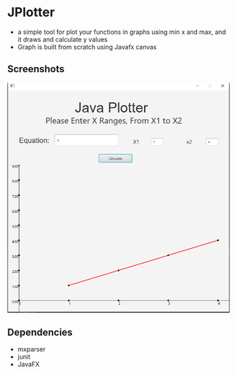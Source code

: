 # JPlotter
- a simple tool for plot your functions in graphs using min x and max, and it draws and calculate y values
- Graph is built from scratch using Javafx canvas
## Screenshots
![Screenshot](screenshot.PNG)

## Dependencies
- mxparser
- junit
- JavaFX
